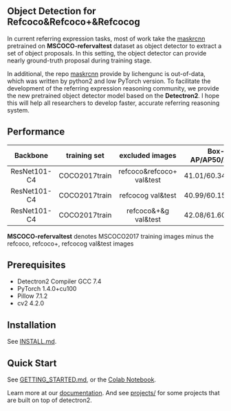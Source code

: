 ## Object Detection for Refcoco&Refcoco+&Refcocog

In current referring expression tasks, most of work take the [maskrcnn](https://github.com/lichengunc/mask-faster-rcnn) 
pretrained on **MSCOCO-refervaltest** dataset as object detector to extract a set of object proposals. In this setting,
the object detector can provide nearly ground-truth proposal during training stage. 

In additional, the repo [maskrcnn](https://github.com/lichengunc/mask-faster-rcnn) provide by lichengunc is out-of-data, which was written by python2 and low PyTorch
version. To facilitate the development of the referring expression reasoning community, we provide the new pretrained object
detector model based on the **Detectron2**. I hope this will help all researchers to develop faster, accurate referring reasoning system.


## Performance 

| Backbone     | training set  |  excluded images           | Box-AP/AP50/AP75 | mask-AP/AP50/AP75|Model|Log|
|  :----:      | :----:        |:----:                     | :---:            |:---:|:---:|:---:|
| ResNet101-C4 | COCO2017train | refcoco&refcoco+ val&test | 41.01/60.34/44.18|35.33/56.98/37.49|[ckpt_final](https://drive.google.com/file/d/1JD5MyfMyE1CGhR0TQl9BKqyAoeuNpPLh/view?usp=sharing)|[log](https://drive.google.com/file/d/1EwhXW25QVrahZJMnEaH8rBy6XkldJ-TL/view?usp=sharing)|
| ResNet101-C4 | COCO2017train | refcocog val&test         | 40.99/60.15/44.15|35.33/57.03/37.75|[ckpt_final](https://drive.google.com/file/d/1e-xKFl6eZv5VI1CW6sMFl-OEVh3at0L3/view?usp=sharing)|[log](https://drive.google.com/file/d/1sEqIoZbwOAQbXGngmmHD5ahT9BfvTWpv/view?usp=sharing)|
| ResNet101-C4 | COCO2017train | refcoco&+&g val&test      | 42.08/61.60/45.45|36.36/58.35/38.89|[ckpt_final](https://drive.google.com/file/d/1MryfhLe71pt1gpvh5G_XigIecIauabjT/view?usp=sharing)|[log](https://drive.google.com/file/d/1m45FnXDQUvwg0lOsQW8gkcNMD2Qcxc77/view?usp=sharing)|


**MSCOCO-refervaltest** denotes MSCOCO2017 training images minus the refcoco, refcoco+, refcocog val&test images


## Prerequisites

* Detectron2 Compiler    GCC 7.4
* PyTorch                1.4.0+cu100
* Pillow                  7.1.2
* cv2                    4.2.0

## Installation

See [INSTALL.md](INSTALL.md).

## Quick Start

See [GETTING_STARTED.md](GETTING_STARTED.md),
or the [Colab Notebook](https://colab.research.google.com/drive/16jcaJoc6bCFAQ96jDe2HwtXj7BMD_-m5).

Learn more at our [documentation](https://detectron2.readthedocs.org).
And see [projects/](projects/) for some projects that are built on top of detectron2.